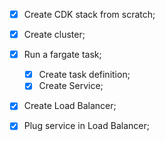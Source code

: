 
- [X]  Create CDK stack from scratch;
- [X]  Create cluster;
- [X]  Run a fargate task;
    - [X]  Create task definition;
    - [X]  Create Service;
- [X]  Create Load Balancer;
- [X]  Plug service in Load Balancer;

